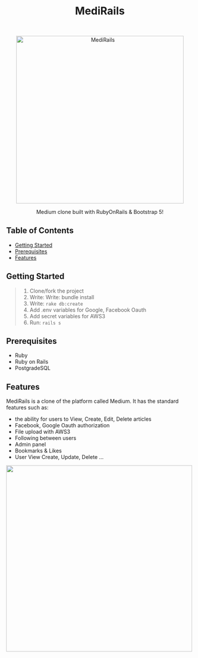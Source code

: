 <h1 align="center"> MediRails </h1> <br>
<p align="center">
  <a href="https://medirails.herokuapp.com">
    <img alt="MediRails" title="MediRails" src="https://imgur.com/VIvgibu.png" width="450">
  </a>
</p>

<p align="center">
  Medium clone built with RubyOnRails & Bootstrap 5!
</p>

## Table of Contents

- [Getting Started](#getting-started)
- [Prerequisites](#prerequisites)
- [Features](#features)

## Getting Started

> 1. Clone/fork the project</br>
> 2. Write: Write: bundle install </br>
> 3. Write:  ```rake db:create```</br>
> 4. Add .env variables for Google, Facebook Oauth </br>
> 5. Add secret variables for AWS3 </br>
> 6. Run: ```rails s```

## Prerequisites

* Ruby 
* Ruby on Rails
* PostgradeSQL

## Features

MediRails is a clone of the platform called Medium. It has the standard features such as:

- the ability for users to View, Create, Edit, Delete articles
- Facebook, Google Oauth authorization
- File upload with AWS3
- Following between users
- Admin panel
- Bookmarks & Likes
- User View Create, Update, Delete
...

<p style="align:center;">
  <a href="https://medirails.herokuapp.com">
    <img src = "https://imgur.com/3Gcp2Vi.png" width=500>
  </a>
</p>
